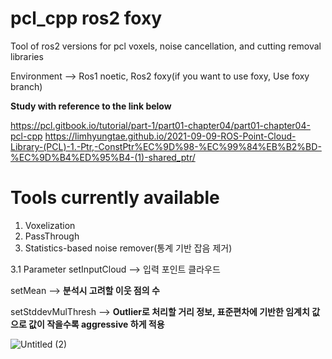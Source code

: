 # pcl_cpp ros2 foxy

Tool of ros2 versions for pcl voxels, noise cancellation, and cutting removal libraries

Environment  --> Ros1 noetic, Ros2 foxy(if you want to use foxy, Use foxy branch)

**Study with reference to the link below**


https://pcl.gitbook.io/tutorial/part-1/part01-chapter04/part01-chapter04-pcl-cpp
https://limhyungtae.github.io/2021-09-09-ROS-Point-Cloud-Library-(PCL)-1.-Ptr,-ConstPtr%EC%9D%98-%EC%99%84%EB%B2%BD-%EC%9D%B4%ED%95%B4-(1)-shared_ptr/

# Tools currently available

1. Voxelization
2. PassThrough
3. Statistics-based noise remover(통계 기반 잡음 제거)

3.1 Parameter
setInputCloud --> 입력 포인트 클라우드

setMean       --> **분석시 고려할 이웃 점의 수**

setStddevMulThresh --> **Outlier로 처리할 거리 정보, 표준편차에 기반한 임계치 값으로 값이 작을수록 aggressive 하게 적용**

![Untitled (2)](https://github.com/lidarmansiwon/pcl_cpp/assets/117976120/fe1028a6-c231-4adc-b59a-a39e9dd667ca)
